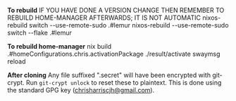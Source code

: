 **To rebuild**
IF YOU HAVE DONE A VERSION CHANGE THEN REMEMBER TO REBUILD HOME-MANAGER AFTERWARDS; IT IS NOT AUTOMATIC
nixos-rebuild switch --use-remote-sudo .#lemur
nixos-rebuild --use-remote-sudo switch --flake .#lemur

**To rebuild home-manager**
nix build .#homeConfigurations.chris.activationPackage
./result/activate
swaymsg reload

**After cloning**
Any file suffixed ".secret" will have been encrypted with git-crypt. Run `git-crypt unlock` to reset these to plaintext. This is done using the standard GPG key (chrisharriscjh@gmail.com).
